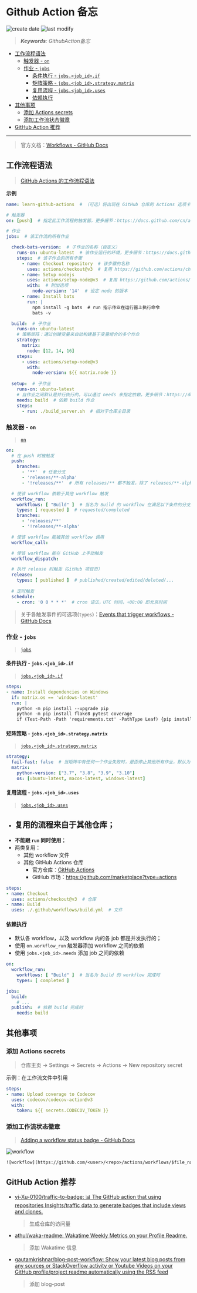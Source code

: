 Github Action 备忘
===
<!--START_SECTION:badge-->

![create date](https://img.shields.io/static/v1?label=create%20date&message=2022-08-xx&label_color=gray&color=lightsteelblue&style=flat-square)
![last modify](https://img.shields.io/static/v1?label=last%20modify&message=2025-08-29%2003%3A21%3A55&label_color=gray&color=thistle&style=flat-square)

<!--END_SECTION:badge-->
<!--info
top: false
draft: false
hidden: false
tag: [tool]
-->

> ***Keywords**: GithubAction备忘*

<!--START_SECTION:paper_title-->
<!--END_SECTION:paper_title-->

<!--START_SECTION:toc-->
- [工作流程语法](#工作流程语法)
    - [触发器 - `on`](#触发器---on)
    - [作业 - `jobs`](#作业---jobs)
        - [条件执行 - `jobs.<job_id>.if`](#条件执行---jobsjob_idif)
        - [矩阵策略 - `jobs.<job_id>.strategy.matrix`](#矩阵策略---jobsjob_idstrategymatrix)
        - [复用流程 - `jobs.<job_id>.uses`](#复用流程---jobsjob_iduses)
        - [依赖执行](#依赖执行)
- [其他事项](#其他事项)
    - [添加 Actions secrets](#添加-actions-secrets)
    - [添加工作流状态徽章](#添加工作流状态徽章)
- [GitHub Action 推荐](#github-action-推荐)
<!--END_SECTION:toc-->

---

> 官方文档：[Workflows - GitHub Docs](https://docs.github.com/cn/actions/using-workflows)

## 工作流程语法
> [GitHub Actions 的工作流程语法](https://docs.github.com/cn/actions/using-workflows/workflow-syntax-for-github-actions)

**示例**
```yaml
name: learn-github-actions  # （可选）将出现在 GitHub 仓库的 Actions 选项卡中的工作流程名称。

# 触发器
on: [push]  # 指定此工作流程的触发器，更多细节：https://docs.github.com/cn/actions/using-workflows/workflow-syntax-for-github-actions#onpushpull_requestpull_request_targetpathspaths-ignore

# 作业
jobs:  # 该工作流的所有作业

  check-bats-version:  # 子作业的名称（自定义）
    runs-on: ubuntu-latest  # 该作业运行的环境，更多细节：https://docs.github.com/cn/actions/reference/workflow-syntax-for-github-actions#jobsjob_idruns-on
    steps:  # 该子作业的所有步骤
      - name: Checkout repository  # 该步骤的名称
        uses: actions/checkout@v3  # 复用 https://github.com/actions/checkout/tree/v3
      - name: Setup nodejs
        uses: actions/setup-node@v3  # 复用 https://github.com/actions/setup-node/tree/v3
        with:  # 附加选项
          node-version: '14'  # 设定 node 的版本
      - name: Install bats  
        run: |
          npm install -g bats  # run 指示作业在运行器上执行命令
          bats -v

  build:  # 子作业
    runs-on: ubuntu-latest
    # 策略矩阵：通过创建变量来自动构建基于变量组合的多个作业
    strategy:
      matrix:  
        node: [12, 14, 16]
    steps:
      - uses: actions/setup-node@v3
        with:
          node-version: ${{ matrix.node }}
    
  setup:  # 子作业
    runs-on: ubuntu-latest
    # 自作业之间默认是并行执行的，可以通过 needs 来指定依赖，更多细节：https://docs.github.com/cn/actions/using-jobs/using-jobs-in-a-workflow#defining-prerequisite-jobs
    needs: build  # 依赖 build 作业
    steps:
      - run: ./build_server.sh  # 相对于仓库主目录
```

### 触发器 - `on`
> [`on`](https://docs.github.com/cn/actions/using-workflows/workflow-syntax-for-github-actions#onpushpull_requestpull_request_targetpathspaths-ignore)

```yaml
on:
  # 在 push 时被触发
  push:
    branches:
      - '**'  # 任意分支
      - 'releases/**-alpha'
      - '!releases/**'  # 所有 releases/** 都不触发，除了 releases/**-alpha

  # 使该 workflow 依赖于其他 workflow 触发
  workflow_run:
    workflows: [ "Build" ]  # 当名为 Build 的 workflow 在满足以下条件的分支上执行时，本 workflow 才会被执行
    types: [ requested ]  # requested/completed
    branches:
      - 'releases/**'
      - '!releases/**-alpha'

  # 使该 workflow 能被其他 workflow 调用
  workflow_call:

  # 使该 workflow 能在 GitHub 上手动触发
  workflow_dispatch:

  # 执行 release 时触发（GitHub 项目页）
  release:
    types: [ published ]  # published/created/edited/deleted/...
  
  # 定时触发
  schedule:
    - cron: '0 0 * * *'  # cron 语法，UTC 时间，+08:00 即北京时间
```

> 关于各触发事件的可选项(`types`)：[Events that trigger workflows - GitHub Docs](https://docs.github.com/cn/actions/using-workflows/events-that-trigger-workflows#available-events)


### 作业 - `jobs`
> [`jobs`](https://docs.github.com/cn/actions/using-workflows/workflow-syntax-for-github-actions#jobs)

#### 条件执行 - `jobs.<job_id>.if`
> [`jobs.<job_id>.if`](https://docs.github.com/cn/actions/using-workflows/workflow-syntax-for-github-actions#jobsjob_idif)

```yaml
steps:
- name: Install dependencies on Windows
  if: matrix.os == 'windows-latest'
  run: |
    python -m pip install --upgrade pip
    python -m pip install flake8 pytest coverage
    if (Test-Path -Path 'requirements.txt' -PathType Leaf) {pip install -r requirements.txt}
```

#### 矩阵策略 - `jobs.<job_id>.strategy.matrix`
> [`jobs.<job_id>.strategy.matrix`](https://docs.github.com/cn/actions/using-workflows/workflow-syntax-for-github-actions#jobsjob_idstrategymatrix)

```yaml
strategy:
  fail-fast: false  # 当矩阵中有任何一个作业失败时，是否停止其他所有作业，默认为 true，建议设为 false
  matrix:
    python-version: ["3.7", "3.8", "3.9", "3.10"]
    os: [ubuntu-latest, macos-latest, windows-latest]
```

#### 复用流程 - `jobs.<job_id>.uses`
> [`jobs.<job_id>.uses`](https://docs.github.com/cn/actions/using-workflows/workflow-syntax-for-github-actions#jobsjob_iduses)

- 复用的流程来自于其他仓库；
    - 
- **不能跟 `run` 同时使用**；
- 两类复用：
    - 其他 workflow 文件
    - 其他 GitHub Actions 仓库
        - 官方仓库：[GitHub Actions](https://github.com/actions)
        - GitHub 市场：https://github.com/marketplace?type=actions

```yaml
steps:
- name: Checkout
  uses: actions/checkout@v3  # 仓库
- name: Build
  uses: ./.github/workflows/build.yml  # 文件
```

#### 依赖执行

- 默认各 workflow，以及 workflow 内的各 job 都是并发执行的；
- 使用 `on.workflow_run` 触发器添加 workflow 之间的依赖
- 使用 `jobs.<job_id>.needs` 添加 job 之间的依赖

```yml
on:
  workflow_run:
    workflows: [ "Build" ]  # 当名为 Build 的 workflow 完成时
    types: [ completed ]

jobs:
  build:
    # ...
  publish:  # 依赖 build 完成时
    needs: build
```

## 其他事项

### 添加 Actions secrets
> 仓库主页 -> Settings -> Secrets -> Actions -> New repository secret

示例：在工作流文件中引用
```yaml
steps:
- name: Upload coverage to Codecov
  uses: codecov/codecov-action@v3
  with:
    token: ${{ secrets.CODECOV_TOKEN }}
```

### 添加工作流状态徽章
> [Adding a workflow status badge - GitHub Docs](https://docs.github.com/cn/actions/monitoring-and-troubleshooting-workflows/adding-a-workflow-status-badge)

![workflow](https://github.com/imhuay/space/actions/workflows/daily.yml/badge.svg?branch=master)
```txt
![workflow](https://github.com/<user>/<repo>/actions/workflows/$file_name.yml/badge.svg?branch=master)
```

## GitHub Action 推荐

- [yi-Xu-0100/traffic-to-badge: 📊 The GitHub action that using repositories Insights/traffic data to generate badges that include views and clones.](https://github.com/yi-Xu-0100/traffic-to-badge)
    > 生成仓库的访问量
- [athul/waka-readme: Wakatime Weekly Metrics on your Profile Readme.](https://github.com/athul/waka-readme)
    > 添加 Wakatime 信息
- [gautamkrishnar/blog-post-workflow: Show your latest blog posts from any sources or StackOverflow activity or Youtube Videos on your GitHub profile/project readme automatically using the RSS feed](https://github.com/gautamkrishnar/blog-post-workflow)
    > 添加 blog-post
